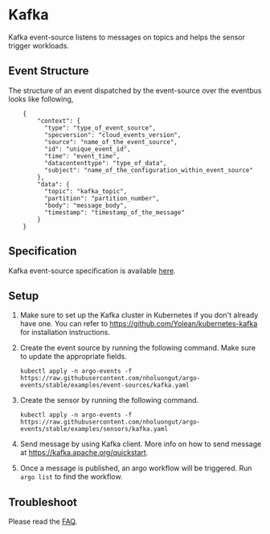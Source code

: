 # Kafka

Kafka event-source listens to messages on topics and helps the sensor trigger workloads.

## Event Structure

The structure of an event dispatched by the event-source over the eventbus looks like following,

        {
            "context": {
              "type": "type_of_event_source",
              "specversion": "cloud_events_version",
              "source": "name_of_the_event_source",
              "id": "unique_event_id",
              "time": "event_time",
              "datacontenttype": "type_of_data",
              "subject": "name_of_the_configuration_within_event_source"
            },
            "data": {
              "topic": "kafka_topic",
              "partition": "partition_number",
              "body": "message_body",
              "timestamp": "timestamp_of_the_message"
            }
        }

## Specification

Kafka event-source specification is available [here](../../APIs.md#argoproj.io/v1alpha1.KafkaEventSource).

## Setup

1.  Make sure to set up the Kafka cluster in Kubernetes if you don't already have one. You can refer to <https://github.com/Yolean/kubernetes-kafka> for installation instructions.

1.  Create the event source by running the following command. Make sure to update the appropriate fields.

        kubectl apply -n argo-events -f https://raw.githubusercontent.com/nholuongut/argo-events/stable/examples/event-sources/kafka.yaml

1.  Create the sensor by running the following command.

        kubectl apply -n argo-events -f https://raw.githubusercontent.com/nholuongut/argo-events/stable/examples/sensors/kafka.yaml

1.  Send message by using Kafka client. More info on how to send message at <https://kafka.apache.org/quickstart>.

1.  Once a message is published, an argo workflow will be triggered. Run `argo list` to find the workflow.

## Troubleshoot

Please read the [FAQ](https://github.com/nholuongut/argo-events/FAQ/).
